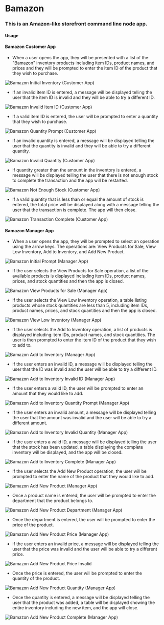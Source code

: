 # Bamazon
### This is an Amazon-like storefront command line node app.
#### Usage

#### Bamazon Customer App
* When a user opens the app, they will be presented with a list of the "Bamazon" inventory products including item IDs, product names, and prices and they will be prompted to enter the item ID of the product that they wish to purchase.

![Bamazon Initial Inventory (Customer App)](images/cinitinv)

* If an invalid item ID is entered, a message will be displayed telling the user that the item ID is invalid and they will be able to try a different ID.

![Bamazon Invalid Item ID (Customer App)](images/cinvalidid)

* If a valid item ID is entered, the user will be prompted to enter a quantity that they wish to purchase.

![Bamazon Quantity Prompt (Customer App)](images/cquantityprompt)

* If an invalid quantity is entered, a message will be displayed telling the user that the quantity is invalid and they will be able to try a different quantity.

![Bamazon Invalid Quantity (Customer App)](images/cinvalidquantity)

* If quantity greater than the amount in the inventory is entered, a message will be displayed telling the user that there is not enough stock to complete the transaction and the app will be restarted.

![Bamazon Not Enough Stock (Customer App)](images/cnotenoughstock)

* If a valid quantity that is less than or equal the amount of stock is entered, the total price will be displayed along with a message telling the user that the transaction is complete.  The app will then close.

![Bamazon Transaction Complete (Customer App)](images/ctranscomp)

#### Bamazon Manager App
* When a user opens the app, they will be prompted to select an operation using the arrow keys.  The operations are: View Products for Sale, View Low Inventory, Add to Inventory, and Add New Product.

![Bamazon Initial Prompt (Manager App)](images/minitprompt)

* If the user selects the View Products for Sale operation, a list of the available products is displayed including item IDs, product names, prices, and stock quantities and then the app is closed.

![Bamazon View Products for Sale (Manager App)](images/mviewproducts)

* If the user selects the View Low Inventory operation, a table listing products whose stock quantities are less than 5, including item IDs, product names, prices, and stock quantities and then the app is closed.

![Bamazon View Low Inventory (Manager App)](images/mviewlow)

* If the user selects the Add to Inventory operation, a list of products is displayed including item IDs, product names, and stock quantities.  The user is then prompted to enter the item ID of the product that they wish to add to.

![Bamazon Add to Inventory (Manager App)](images/madd)

* If the user enters an invalid ID, a message will be displayed telling the user that the ID was invalid and the user will be able to try a different ID.

![Bamazon Add to Inventory Invalid ID (Manager App)](images/maddinvalidid)

* If the user enters a valid ID, the user will be prompted to enter an amount that they would like to add.

![Bamazon Add to Inventory Quantity Prompt (Manager App)](images/maddquantityprompt)

* If the user enters an invalid amount, a message will be displayed telling the user that the amount was invalid and the user will be able to try a different amount.

![Bamazon Add to Inventory Invalid Quantity (Manager App)](images/maddquantityinvalid)

* If the user enters a valid ID, a message will be displayed telling the user that the stock has been updated, a table displaying the complete inventory will be displayed, and the app will be closed.

![Bamazon Add to Inventory Complete (Manager App)](images/maddcomplete)

* If the user selects the Add New Product operation, the user will be prompted to enter the name of the product that they would like to add.

![Bamazon Add New Product (Manager App)](images/mnewname)

* Once a product name is entered, the user will be prompted to enter the department that the product belongs to.

![Bamazon Add New Product Department (Manager App)](images/mnewdep)

* Once the department is entered, the user will be prompted to enter the price of the product.

![Bamazon Add New Product Price (Manager App)](images/mnewprice)

* If the user enters an invalid price, a message will be displayed telling the user that the price was invalid and the user will be able to try a different price.

![Bamazon Add New Product Price Invalid](images/mnewpriceinvalid)

* Once the price is entered, the user will be prompted to enter the quantity of the product.

![Bamazon Add New Product Quantity (Manager App)](images/mnewquantity)

* Once the quantity is entered, a message will be displayed telling the user that the product was added, a table will be displayed showing the entire inventory including the new item, and the app will close.

![Bamazon Add New Product Complete (Manager App)](images/mnewcomplete)